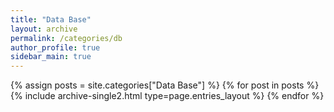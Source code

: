 ```yaml
---
title: "Data Base"
layout: archive
permalink: /categories/db
author_profile: true
sidebar_main: true
---
```


{% assign posts = site.categories["Data Base"] %}
{% for post in posts %} {% include archive-single2.html type=page.entries_layout %} {% endfor %}